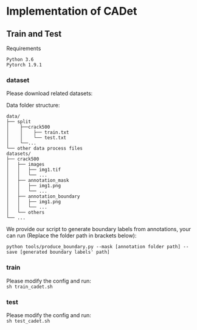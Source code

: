 # Implementation of CADet



## Train and Test 
Requirements
```
Python 3.6
Pytorch 1.9.1
```
### dataset
Please download related datasets:

Data folder structure:  

```
data/
├── split
│    ├──crack500
│    │    ├── train.txt
│    │    └── test.txt
│    └──...
└── other data process files
datasets/
├── crack500
│   ├── images
│   │   ├── img1.tif
│   │   └── ...
│   ├── annotation_mask
│   │   ├── img1.png
│   │   └── ...
│   ├── annotation_boundary
│   │   ├── img1.png
│   │   └── ...
│   └── others
└── ...
```
We provide our script to generate boundary labels from annotations, your can run (Replace the folder path in brackets below):
```
python tools/produce_boundary.py --mask [annotation folder path] --save [generated boundary labels' path]
```
### train
Please modify the config and run:  
`sh train_cadet.sh`
### test
Please modify the config and run:   
`sh test_cadet.sh`  
